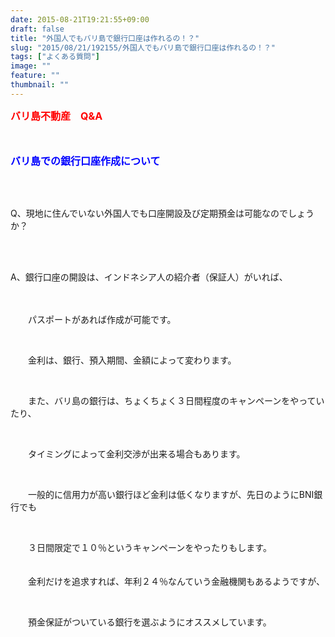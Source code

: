 ```yaml
---
date: 2015-08-21T19:21:55+09:00
draft: false
title: "外国人でもバリ島で銀行口座は作れるの！？"
slug: "2015/08/21/192155/外国人でもバリ島で銀行口座は作れるの！？"
tags: ["よくある質問"]
image: ""
feature: ""
thumbnail: ""
---
```

<p><font color="#ff0000" size="3"><strong>バリ島不動産　Q&amp;A</strong></font></p><p><strong><font color="#ff0000" size="3"><br/></font></strong></p><p><strong><font color="#0000ff" size="3">バリ島での銀行口座作成について</font></strong></p><br/><br/><p>Q、現地に住んでいない外国人でも口座開設及び定期預金は可能なのでしょうか？</p><br/><br/><p>A、銀行口座の開設は、インドネシア人の紹介者（保証人）がいれば、</p><p>　　</p><p>　　パスポートがあれば作成が可能です。</p><br/><p>　　金利は、銀行、預入期間、金額によって変わります。</p><br/><p>　　また、バリ島の銀行は、ちょくちょく３日間程度のキャンペーンをやっていたり、</p><br/><p>　　タイミングによって金利交渉が出来る場合もあります。</p><br/><p>　　一般的に信用力が高い銀行ほど金利は低くなりますが、先日のようにBNI銀行でも</p><br/><p>　　３日間限定で１０％というキャンペーンをやったりもします。<br/>　　</p><p>　　金利だけを追求すれば、年利２４％なんていう金融機関もあるようですが、</p><br/><p>　　預金保証がついている銀行を選ぶようにオススメしています。</p><br/><br/><p><br/></p><br/>

